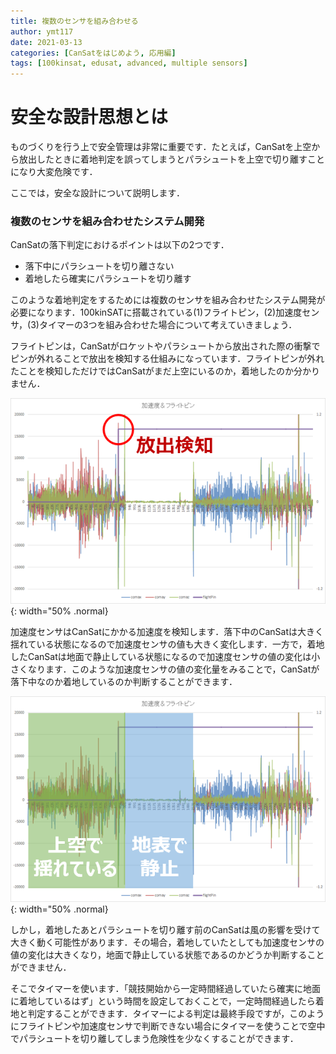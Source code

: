 ```yaml
---
title: 複数のセンサを組み合わせる
author: ymt117
date: 2021-03-13
categories: [CanSatをはじめよう, 応用編]
tags: [100kinsat, edusat, advanced, multiple sensors]
---
```


# 安全な設計思想とは

ものづくりを行う上で安全管理は非常に重要です．たとえば，CanSatを上空から放出したときに着地判定を誤ってしまうとパラシュートを上空で切り離すことになり大変危険です．

ここでは，安全な設計について説明します．

### 複数のセンサを組み合わせたシステム開発

CanSatの落下判定におけるポイントは以下の2つです．

 - 落下中にパラシュートを切り離さない
 - 着地したら確実にパラシュートを切り離す

このような着地判定をするためには複数のセンサを組み合わせたシステム開発が必要になります．100kinSATに搭載されている(1)フライトピン，(2)加速度センサ，(3)タイマーの3つを組み合わせた場合について考えていきましょう．

フライトピンは，CanSatがロケットやパラシュートから放出された際の衝撃でピンが外れることで放出を検知する仕組みになっています．フライトピンが外れたことを検知しただけではCanSatがまだ上空にいるのか，着地したのか分かりません．

![flightPin](/assets/img/post/multiple-sensors/flightPin.png){: width="50% .normal}

加速度センサはCanSatにかかる加速度を検知します．落下中のCanSatは大きく揺れている状態になるので加速度センサの値も大きく変化します．一方で，着地したCanSatは地面で静止している状態になるので加速度センサの値の変化は小さくなります．このような加速度センサの値の変化量をみることで，CanSatが落下中なのか着地しているのか判断することができます．

![acc](/assets/img/post/multiple-sensors/acceleration.png){: width="50% .normal}

しかし，着地したあとパラシュートを切り離す前のCanSatは風の影響を受けて大きく動く可能性があります．その場合，着地していたとしても加速度センサの値の変化は大きくなり，地面で静止している状態であるのかどうか判断することができません．

そこでタイマーを使います．「競技開始から一定時間経過していたら確実に地面に着地しているはず」という時間を設定しておくことで，一定時間経過したら着地と判定することができます．タイマーによる判定は最終手段ですが，このようにフライトピンや加速度センサで判断できない場合にタイマーを使うことで空中でパラシュートを切り離してしまう危険性を少なくすることができます．